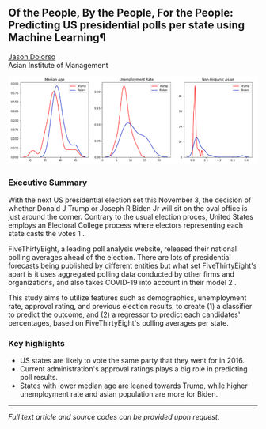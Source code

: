 ## Of the People, By the People, For the People: Predicting US presidential polls per state using Machine Learning¶

[Jason Dolorso](https://www.linkedin.com/in/jasondolorso/)    
Asian Institute of Management

[<img src="../images/elections.png"/>](https://raw.githubusercontent.com/jasondolorso/jasondolorso.github.io/master/images/elections.png)

### Executive Summary

With the next US presidential election set this November 3, the decision of whether Donald J Trump or Joseph R Biden Jr will sit on the oval office is just around the corner. Contrary to the usual election proces, United States employs an Electoral College process where electors representing each state casts the votes 1 .

FiveThirtyEight, a leading poll analysis website, released their national polling averages ahead of the election. There are lots of presidential forecasts being published by different entities but what set FiveThirtyEight's apart is it uses aggregated polling data conducted by other firms and organizations, and also takes COVID-19 into account in their model 2 .

This study aims to utilize features such as demographics, unemployment rate, approval rating, and previous election results, to create (1) a classifier to predict the outcome, and (2) a regressor to predict each candidates' percentages, based on FiveThirtyEight's polling averages per state.

### Key highlights

* US states are likely to vote the same party that they went for in 2016.
* Current administration's approval ratings plays a big role in predicting poll results.
* States with lower median age are leaned towards Trump, while higher unemployment rate and asian population are more for Biden.

---

*Full text article and source codes can be provided upon request*.


